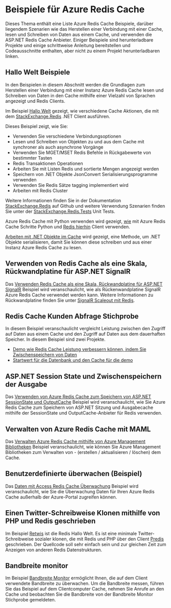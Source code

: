 <properties 
    pageTitle="Beispiele für Azure Cache Redis | Microsoft Azure" 
    description="Informationen Sie zum Verwenden von Azure Redis Cache" 
    services="redis-cache" 
    documentationCenter="" 
    authors="steved0x" 
    manager="douge" 
    editor=""/>

<tags 
    ms.service="cache" 
    ms.workload="tbd" 
    ms.tgt_pltfrm="cache-redis" 
    ms.devlang="multiple" 
    ms.topic="article" 
    ms.date="08/30/2016" 
    ms.author="sdanie"/>

# <a name="azure-redis-cache-samples"></a>Beispiele für Azure Redis Cache 

Dieses Thema enthält eine Liste Azure Redis Cache Beispiele, darüber liegendem Szenarien wie das Herstellen einer Verbindung mit einer Cache, lesen und Schreiben von Daten aus einem Cache, und verwenden die ASP.NET Redis Cache Anbieter. Einiger Beispiele sind herunterladbare Projekte und einige schrittweise Anleitung bereitstellen und Codeausschnitte enthalten, aber nicht zu einem Projekt herunterladbaren linken.

## <a name="hello-world-samples"></a>Hallo Welt Beispiele

In den Beispielen in diesem Abschnitt werden die Grundlagen zum Herstellen einer Verbindung mit einer Instanz Azure Redis Cache lesen und Schreiben von Daten in den Cache mithilfe einer Vielzahl von Sprachen angezeigt und Redis Clients.

Im Beispiel [Hallo Welt](https://github.com/rustd/RedisSamples/tree/master/HelloWorld) gezeigt, wie verschiedene Cache Aktionen, die mit dem [StackExchange.Redis](https://github.com/StackExchange/StackExchange.Redis) .NET Client ausführen.

Dieses Beispiel zeigt, wie Sie:

-   Verwenden Sie verschiedene Verbindungsoptionen
-   Lesen und Schreiben von Objekten zu und aus dem Cache mit synchroner als auch asynchrone Vorgänge
-   Verwenden Sie MGET/MSET Redis Befehle in Rückgabewerte von bestimmter Tasten
-   Redis Transaktionen Operationen
-   Arbeiten Sie mit Listen Redis und sortierte Mengen angezeigt werden
-   Speichern von .NET Objekte JsonConvert Serialisierungsprogramme verwenden
-   Verwenden Sie Redis Sätze tagging implementiert wird
-   Arbeiten mit Redis Cluster

Weitere Informationen finden Sie in der Dokumentation [StackExchange.Redis](https://github.com/StackExchange/StackExchange.Redis) auf Github und weitere Verwendung Szenarien finden Sie unter der [StackExchange.Redis.Tests](https://github.com/StackExchange/StackExchange.Redis/tree/master/StackExchange.Redis.Tests) Unit Tests.

Azure Redis Cache mit Python verwenden wird gezeigt, [wie](cache-python-get-started.md) mit Azure Redis Cache Schritte Python und [Redis hierhin](https://github.com/andymccurdy/redis-py) Client verwenden.

[Arbeiten mit .NET Objekte im Cache](cache-dotnet-how-to-use-azure-redis-cache.md#work-with-net-objects-in-the-cache) wird gezeigt, eine Methode, um .NET Objekte serialisieren, damit Sie können diese schreiben und aus einer Instanz Azure Redis Cache zu lesen. 

## <a name="use-redis-cache-as-a-scale-out-backplane-for-aspnet-signalr"></a>Verwenden von Redis Cache als eine Skala, Rückwandplatine für ASP.NET SignalR

Das [Verwenden Redis Cache als eine Skala, Rückwandplatine für ASP.NET SignalR](https://github.com/rustd/RedisSamples/tree/master/RedisAsSignalRBackplane) Beispiel wird veranschaulicht, wie als Rückenwandplatine SignalR Azure Redis Cache verwendet werden kann. Weitere Informationen zu Rückwandplatine finden Sie unter [SignalR Scaleout mit Redis](http://www.asp.net/signalr/overview/performance/scaleout-with-redis).

## <a name="redis-cache-customer-query-sample"></a>Redis Cache Kunden Abfrage Stichprobe

In diesem Beispiel veranschaulicht vergleicht Leistung zwischen den Zugriff auf Daten aus einem Cache und den Zugriff auf Daten aus dem dauerhaften Speicher. In diesem Beispiel sind zwei Projekte.

-   [Demo wie Redis Cache Leistung verbessern können, indem Sie Zwischenspeichern von Daten](https://github.com/rustd/RedisSamples/tree/master/RedisCacheCustomerQuerySample)
-   [Startwert für die Datenbank und den Cache für die demo](https://github.com/rustd/RedisSamples/tree/master/SeedCacheForCustomerQuerySample)

## <a name="aspnet-session-state-and-output-caching"></a>ASP.NET Session State und Zwischenspeichern der Ausgabe

Das [Verwenden von Azure Redis Cache zum Speichern von ASP.NET SessionState und OutputCache](https://github.com/rustd/RedisSamples/tree/master/SessionState_OutputCaching) Beispiel wird veranschaulicht, wie Sie Azure Redis Cache zum Speichern von ASP.NET Sitzung und Ausgabecache mithilfe der SessionState und OutputCache-Anbieter für Redis verwenden.

## <a name="manage-azure-redis-cache-with-maml"></a>Verwalten von Azure Redis Cache mit MAML

Das [Verwalten Azure Redis Cache mithilfe von Azure Management Bibliotheken](https://github.com/rustd/RedisSamples/tree/master/ManageCacheUsingMAML) Beispiel veranschaulicht, wie können Sie Azure Management Bibliotheken zum Verwalten von - (erstellen / aktualisieren / löschen) dem Cache. 

## <a name="custom-monitoring-sample"></a>Benutzerdefinierte überwachen (Beispiel)

Das [Daten mit Access Redis Cache Überwachung](https://github.com/rustd/RedisSamples/tree/master/CustomMonitoring) Beispiel wird veranschaulicht, wie Sie die Überwachung Daten für Ihren Azure Redis Cache außerhalb der Azure-Portal zugreifen können.

## <a name="a-twitter-style-clone-written-using-php-and-redis"></a>Einen Twitter-Schreibweise Klonen mithilfe von PHP und Redis geschrieben

Im Beispiel [Retwis](https://github.com/SyntaxC4-MSFT/retwis) ist die Redis Hallo Welt. Es ist eine minimale Twitter-Schreibweise sozialer klonen, die mit Redis und PHP über den Client [Predis](https://github.com/nrk/predis) geschrieben. Der Quellcode soll sehr einfach sein und zur gleichen Zeit zum Anzeigen von anderen Redis Datenstrukturen.

## <a name="bandwidth-monitor"></a>Bandbreite monitor

Im Beispiel [Bandbreite Monitor](https://github.com/JonCole/SampleCode/tree/master/BandWidthMonitor) ermöglicht Ihnen, die auf dem Client verwendete Bandbreite zu überwachen. Um die Bandbreite messen, führen Sie das Beispiel auf dem Clientcomputer Cache, nehmen Sie Anrufe an den Cache und beobachten Sie die Bandbreite von der Bandbreite Monitor Stichprobe gemeldeten.
